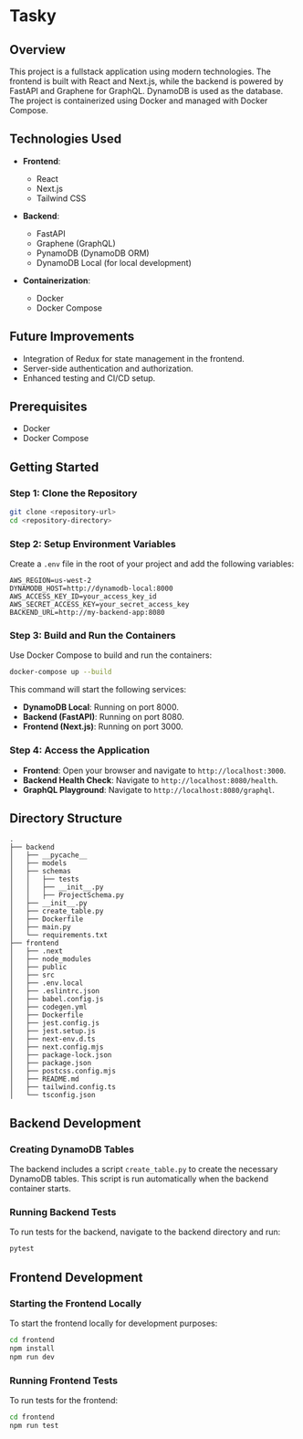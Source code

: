 # Tasky

## Overview

This project is a fullstack application using modern technologies. The frontend is built with React and Next.js, while the backend is powered by FastAPI and Graphene for GraphQL. DynamoDB is used as the database. The project is containerized using Docker and managed with Docker Compose.

## Technologies Used

- **Frontend**:
  - React
  - Next.js
  - Tailwind CSS

- **Backend**:
  - FastAPI
  - Graphene (GraphQL)
  - PynamoDB (DynamoDB ORM)
  - DynamoDB Local (for local development)

- **Containerization**:
  - Docker
  - Docker Compose

## Future Improvements

- Integration of Redux for state management in the frontend.
- Server-side authentication and authorization.
- Enhanced testing and CI/CD setup.

## Prerequisites

- Docker
- Docker Compose

## Getting Started

### Step 1: Clone the Repository

```bash
git clone <repository-url>
cd <repository-directory>
```

### Step 2: Setup Environment Variables

Create a `.env` file in the root of your project and add the following variables:

```env
AWS_REGION=us-west-2
DYNAMODB_HOST=http://dynamodb-local:8000
AWS_ACCESS_KEY_ID=your_access_key_id
AWS_SECRET_ACCESS_KEY=your_secret_access_key
BACKEND_URL=http://my-backend-app:8080
```

### Step 3: Build and Run the Containers

Use Docker Compose to build and run the containers:

```bash
docker-compose up --build
```

This command will start the following services:
- **DynamoDB Local**: Running on port 8000.
- **Backend (FastAPI)**: Running on port 8080.
- **Frontend (Next.js)**: Running on port 3000.

### Step 4: Access the Application

- **Frontend**: Open your browser and navigate to `http://localhost:3000`.
- **Backend Health Check**: Navigate to `http://localhost:8080/health`.
- **GraphQL Playground**: Navigate to `http://localhost:8080/graphql`.

## Directory Structure

```plaintext
.
├── backend
│   ├── __pycache__
│   ├── models
│   ├── schemas
│   │   ├── tests
│   │   ├── __init__.py
│   │   ├── ProjectSchema.py
│   ├── __init__.py
│   ├── create_table.py
│   ├── Dockerfile
│   ├── main.py
│   └── requirements.txt
├── frontend
│   ├── .next
│   ├── node_modules
│   ├── public
│   ├── src
│   ├── .env.local
│   ├── .eslintrc.json
│   ├── babel.config.js
│   ├── codegen.yml
│   ├── Dockerfile
│   ├── jest.config.js
│   ├── jest.setup.js
│   ├── next-env.d.ts
│   ├── next.config.mjs
│   ├── package-lock.json
│   ├── package.json
│   ├── postcss.config.mjs
│   ├── README.md
│   ├── tailwind.config.ts
│   └── tsconfig.json
```

## Backend Development

### Creating DynamoDB Tables

The backend includes a script `create_table.py` to create the necessary DynamoDB tables. This script is run automatically when the backend container starts.

### Running Backend Tests

To run tests for the backend, navigate to the backend directory and run:

```bash
pytest
```

## Frontend Development

### Starting the Frontend Locally

To start the frontend locally for development purposes:

```bash
cd frontend
npm install
npm run dev
```

### Running Frontend Tests

To run tests for the frontend:

```bash
cd frontend
npm run test
```